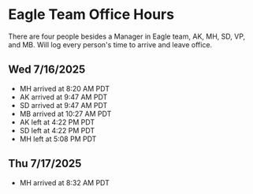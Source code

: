 # Eagle Team Office Hours

There are four people besides a Manager in Eagle team, AK, MH, SD, VP, and MB. Will log every person's time to arrive and leave office.

## Wed 7/16/2025 
* MH arrived at 8:20 AM PDT
* AK arrived at 9:47 AM PDT
* SD arrived at 9:47 AM PDT
* MB arrived at 10:27 AM PDT
* AK left at 4:22 PM PDT
* SD left at 4:22 PM PDT
* MH left at 5:08 PM PDT

## Thu 7/17/2025
* MH arrived at 8:32 AM PDT
